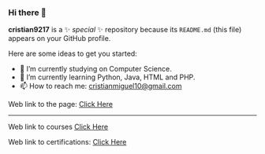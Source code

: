 ### Hi there 👋

**cristian9217** is a ✨ _special_ ✨ repository because its `README.md` (this file) appears on your GitHub profile.

Here are some ideas to get you started:

- 🔭 I’m currently studying on Computer Science. 
- 🌱 I’m currently learning Python, Java, HTML and PHP.
- 📫 How to reach me: <cristianmiguel10@gmail.com>

Web link to the page: [Click Here](https://cristian9217.github.io/cristian9217/welcome.html)

-------------------------------------------------------------------------------------------------------------------------

Web link to courses [Click Here](https://es.coursera.org/)

Web link to certifications: [Click Here](https://www.studysection.com/certification-exams)
